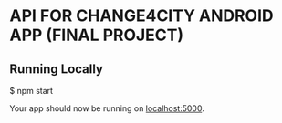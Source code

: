 # API FOR CHANGE4CITY ANDROID APP (FINAL PROJECT)


## Running Locally

$ npm start

Your app should now be running on [localhost:5000](http://localhost:5000/).



